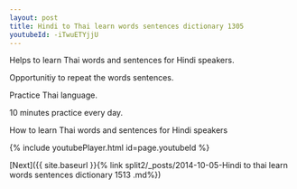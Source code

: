 ```yaml
---
layout: post
title: Hindi to Thai learn words sentences dictionary 1305 
youtubeId: -iTwuETYjjU
---
```

 
 
Helps to learn Thai words and sentences for Hindi speakers.

Opportunitiy to repeat the words sentences. 

Practice Thai language. 
 
10 minutes practice every day. 
 
How to learn Thai words and sentences for Hindi speakers 
 
{% include youtubePlayer.html id=page.youtubeId %}
 
 
[Next]({{ site.baseurl }}{% link  split2/_posts/2014-10-05-Hindi to thai learn words sentences dictionary 1513 .md%})
 
